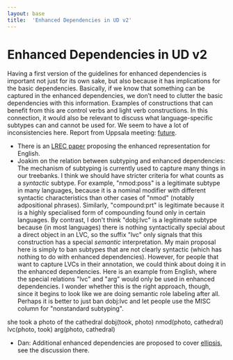 ```yaml
---
layout: base
title:  'Enhanced Dependencies in UD v2'
---
```


# Enhanced Dependencies in UD v2

Having a first version of the guidelines for enhanced dependencies is important not just for its own sake,
but also because it has implications for the basic dependencies. Basically, if we know that something
can be captured in the enhanced dependencies, we don’t need to clutter the basic dependencies with
this information. Examples of constructions that can benefit from this are control verbs and light verb
constructions. In this connection, it would also be relevant to discuss what language-specific subtypes can and cannot be used for. We seem to have a lot of inconsistencies here. Report from Uppsala meeting: [future](../2015-08-23-uppsala/future.html).

* There is an [LREC paper](http://www.lrec-conf.org/proceedings/lrec2016/pdf/779_Paper.pdf) proposing the enhanced representation for English.
* Joakim on the relation between subtyping and enhanced dependencies: The mechanism of subtyping is currently used to capture many things in our treebanks. I think we should have stricter criteria for what counts as a _syntactic_ subtype. For example, "nmod:poss" is a legitimate subtype in many languages, because it is a nominal modifier with different syntactic characteristics than other cases of "nmod" (notably adpositional phrases). Similarly, "compound:prt" is legitimate because it is a highly specialised form of compounding found only in certain languages. By contrast, I don't think "dobj:lvc" is a legitimate subtype because (in most languages) there is nothing syntactically special about a direct object in an LVC, so the suffix "lvc" only signals that this construction has a special _semantic_ interpretation. My main proposal here is simply to ban subtypes that are not clearly syntactic (which has nothing to do with enhanced dependencies). However, for people that want to capture LVCs in their annotation, we could think about doing it in the enhanced dependencies. Here is an example from English, where the special relations "lvc" and "arg" would only be used in enhanced dependencies. I wonder whether this is the right approach, though, since it begins to look like we are doing semantic role labeling after all. Perhaps it is better to just ban dobj:lvc and let people use the MISC column for "nonstandard subtyping".

<div id="s1a" class="sd-parse">
she took a photo of the cathedral
dobj(took, photo)
nmod(photo, cathedral)
lvc(photo, took)
arg(photo, cathedral)
</div>

* Dan: Additional enhanced dependencies are proposed to cover [ellipsis](ellipsis.html), see the discussion there.

